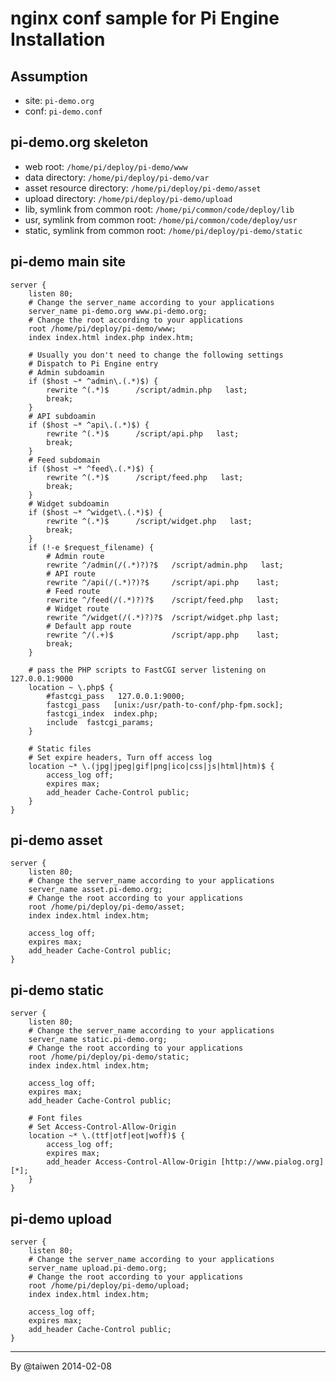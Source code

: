 # nginx conf sample for Pi Engine Installation

## Assumption
- site: `pi-demo.org`
- conf: `pi-demo.conf`

## pi-demo.org skeleton
- web root: `/home/pi/deploy/pi-demo/www`
- data directory: `/home/pi/deploy/pi-demo/var`
- asset resource directory: `/home/pi/deploy/pi-demo/asset`
- upload directory: `/home/pi/deploy/pi-demo/upload`
- lib, symlink from common root: `/home/pi/common/code/deploy/lib`
- usr, symlink from common root: `/home/pi/common/code/deploy/usr`
- static, symlink from common root: `/home/pi/deploy/pi-demo/static`


## pi-demo main site
```
server {
    listen 80;
    # Change the server_name according to your applications
    server_name pi-demo.org www.pi-demo.org;
    # Change the root according to your applications
    root /home/pi/deploy/pi-demo/www;
    index index.html index.php index.htm;

    # Usually you don't need to change the following settings
    # Dispatch to Pi Engine entry
    # Admin subdoamin
    if ($host ~* ^admin\.(.*)$) {
        rewrite ^(.*)$      /script/admin.php   last;
        break;
    }
    # API subdoamin
    if ($host ~* ^api\.(.*)$) {
        rewrite ^(.*)$      /script/api.php   last;
        break;
    }
    # Feed subdomain
    if ($host ~* ^feed\.(.*)$) {
        rewrite ^(.*)$      /script/feed.php   last;
        break;
    }
    # Widget subdoamin
    if ($host ~* ^widget\.(.*)$) {
        rewrite ^(.*)$      /script/widget.php   last;
        break;
    }
    if (!-e $request_filename) {
        # Admin route
        rewrite ^/admin(/(.*)?)?$   /script/admin.php   last;
        # API route
        rewrite ^/api(/(.*)?)?$     /script/api.php    last;
        # Feed route
        rewrite ^/feed(/(.*)?)?$    /script/feed.php   last;
        # Widget route
        rewrite ^/widget(/(.*)?)?$  /script/widget.php last;
        # Default app route
        rewrite ^/(.+)$             /script/app.php    last;
        break;
    }

    # pass the PHP scripts to FastCGI server listening on 127.0.0.1:9000
    location ~ \.php$ {
        #fastcgi_pass   127.0.0.1:9000;
        fastcgi_pass   [unix:/usr/path-to-conf/php-fpm.sock];
        fastcgi_index  index.php;
        include  fastcgi_params;
    }

    # Static files
    # Set expire headers, Turn off access log
    location ~* \.(jpg|jpeg|gif|png|ico|css|js|html|htm)$ {
        access_log off;
        expires max;
        add_header Cache-Control public;
    }
}
```

## pi-demo asset
```
server {
    listen 80;
    # Change the server_name according to your applications
    server_name asset.pi-demo.org;
    # Change the root according to your applications
    root /home/pi/deploy/pi-demo/asset;
    index index.html index.htm;

    access_log off;
    expires max;
    add_header Cache-Control public;
}
```

## pi-demo static
```
server {
    listen 80;
    # Change the server_name according to your applications
    server_name static.pi-demo.org;
    # Change the root according to your applications
    root /home/pi/deploy/pi-demo/static;
    index index.html index.htm;

    access_log off;
    expires max;
    add_header Cache-Control public;

    # Font files
    # Set Access-Control-Allow-Origin
    location ~* \.(ttf|otf|eot|woff)$ {
        access_log off;
        expires max;
        add_header Access-Control-Allow-Origin [http://www.pialog.org][*];
    }
}
```

## pi-demo upload
```
server {
    listen 80;
    # Change the server_name according to your applications
    server_name upload.pi-demo.org;
    # Change the root according to your applications
    root /home/pi/deploy/pi-demo/upload;
    index index.html index.htm;

    access_log off;
    expires max;
    add_header Cache-Control public;
}
```


-----------
By @taiwen
2014-02-08